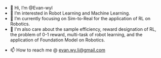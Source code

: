 - 👋 Hi, I’m @Evan-wyl
- 👀 I’m interested in Robot Learning and Machine Learning.
- 🌱 I’m currently focusing on Sim-to-Real for the application of RL on Robotics.
- :maple_leaf: I'm also care about the sample efficiency, reward designation of RL, the problem of 0-1 reward, multi-task of robot learning, and the application of Foundation Model on Robotics.
<!-- - 💞️ I’m looking to collaborate on ... -->
- 📫 How to reach me @ evan.wy.li@gmail.com

<!---
Evan-wyl/Evan-wyl is a ✨ special ✨ repository because its `README.md` (this file) appears on your GitHub profile.
You can click the Preview link to take a look at your changes.
--->
